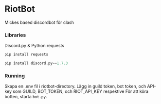# RiotBot
Mickes based discordbot för clash
### Libraries ###
Discord.py & Python requests

```python
pip install requests
```
```python
pip install discord.py==1.7.3
```

### Running ###
Skapa en .env fil i riotbot-directory. Lägg in guild token, bot token, och API-key som GUILD, BOT_TOKEN, och RIOT_API_KEY respektive
För att köra botten, starta ```bot.py```. 

